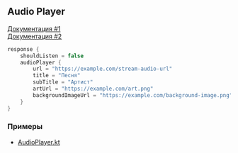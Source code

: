 ## Audio Player

[Документация #1](https://yandex.ru/dev/dialogs/alice/doc/ru/response-audio-player) \
[Документация #2](https://yandex.ru/dev/dialogs/alice/doc/ru/request-audioplayer)

```kotlin
response {
    shouldListen = false
    audioPlayer {
        url = "https://example.com/stream-audio-url"
        title = "Песня"
        subTitle = "Артист"
        artUrl = "https://example.com/art.png"
        backgroundImageUrl = "https://example.com/background-image.png"
    }
}
```

### Примеры

- [AudioPlayer.kt](../examples/src/main/kotlin/com/github/examples/AudioPlayer.kt)
